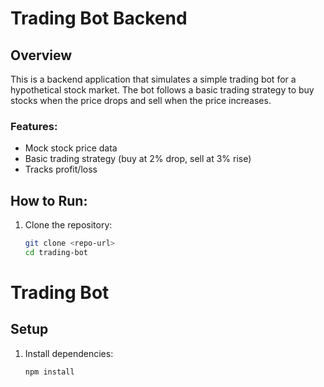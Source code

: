 # Trading Bot Backend

## Overview
This is a backend application that simulates a simple trading bot for a hypothetical stock market. The bot follows a basic trading strategy to buy stocks when the price drops and sell when the price increases.

### Features:
- Mock stock price data
- Basic trading strategy (buy at 2% drop, sell at 3% rise)
- Tracks profit/loss

## How to Run:
1. Clone the repository:
   ```bash
   git clone <repo-url>
   cd trading-bot


# Trading Bot

## Setup

1. Install dependencies:
   ```bash
   npm install
